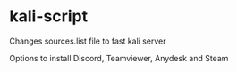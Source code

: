 # kali-script
Changes sources.list file to fast kali server

Options to install Discord, Teamviewer, Anydesk and Steam
